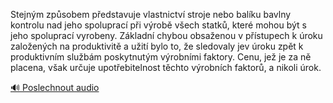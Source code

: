 
Stejným způsobem představuje vlastnictví stroje nebo balíku bavlny kontrolu nad jeho spoluprací při výrobě všech statků, které mohou být s jeho spoluprací vyrobeny. Základní chybou obsaženou v přístupech k úroku založených na produktivitě a užití bylo to, že sledovaly jev úroku zpět k produktivním službám poskytnutým výrobními faktory. Cenu, jež je za ně placena, však určuje upotřebitelnost těchto výrobních faktorů, a nikoli úrok.

[🔊 Poslechnout audio](/data/7-paragraphs/audio/chapter_95/para_002-Stejnm-zpsobem-pedstavuje-vlastnictv-stroje-ne.mp3)
